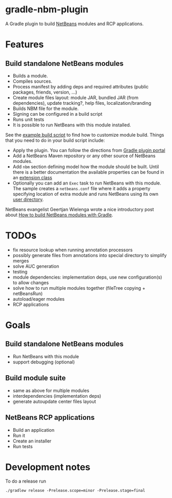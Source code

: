 gradle-nbm-plugin
=================

A Gradle plugin to build [NetBeans](http://www.netbeans.org/) modules and RCP applications.

# Features

## Build standalone NetBeans modules

* Builds a module.
 * Compiles sources.
 * Process manifest by adding deps and required attributes (public packages, friends, version, ...)
 * Create module files layout: module JAR, bundled JAR (from dependencies), update tracking?, help files, localization/branding
* Builds NBM file for the module.
 * Signing can be configured in a build script
* Runs unit tests
* It is possible to run NetBeans with this module installed.

See the [example build script](https://github.com/radimk/gradle-nbm-plugin/blob/master/samples/standalone/build.gradle)
to find how to customize module build.
Things that you need to do in your build script include:

* Apply the plugin. You can follow the directions from [Gradle plugin portal](http://plugins.gradle.org/plugin/cz.kubacki.nbm)
* Add a NetBeans Maven repository or any other source of NetBeans modules.
* Add `nbm` section defining model how the module should be built.
  Until there is a better documentation the available properties can be found in an [extension class](https://github.com/radimk/gradle-nbm-plugin/blob/master/plugin/src/main/groovy/org/gradle/plugins/nbm/NbmPluginExtension.java)
* Optionally you can add an `Exec` task to run NetBeans with this module.
  The sample creates a `netbeans.conf` file where it adds a property specifying location of extra module and runs NetBeans using its own [user directory](http://wiki.netbeans.org/FaqWhatIsUserdir).

NetBeans evangelist Geertjan Wielenga wrote a nice introductory post about [How to build NetBeans modules with Gradle](https://blogs.oracle.com/geertjan/entry/how_to_build_netbeans_modules).

# TODOs

* fix resource lookup when running annotation processors
* possibly generate files from annotations into special directory to simplify merges
* solve AUC generation
* testing
* module dependencies: implementation deps, use new configuration(s) to allow changes
* solve how to run multiple modules together (fileTree copying + netBeansRun)
* autoload/eager modules
* RCP applications

# Goals

## Build standalone NetBeans modules

* Run NetBeans with this module
 * support debugging (optional)

## Build module suite

* same as above for multiple modules
* interdependencies (implementation deps)
* generate autoupdate center files layout

## NetBeans RCP applications

* Build an application
* Run it
* Create an installer
* Run tests

# Development notes

To do a release run
```
./gradlew release -Prelease.scope=minor -Prelease.stage=final
```